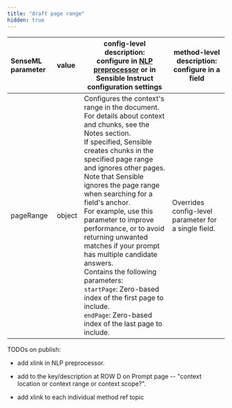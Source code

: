 ```yaml
---
title: "draft page range"
hidden: true
---
```


| SenseML parameter | value  | config-level description:<br/>configure in [NLP preprocessor](doc:nlp) or in Sensible Instruct configuration settings | method-level description:<br/>configure in a field   |
| :---------------- | :----- | ------------------------------------------------------------ | ---------------------------------------------------- |
| pageRange         | object | Configures the context's range in the document. For details about context and chunks, see the Notes section.<br/>If specified, Sensible creates chunks in the specified page range and ignores other pages. Note that Sensible ignores the page range when searching for a field's anchor.<br/>For example, use this parameter to improve performance, or to avoid returning unwanted matches if your prompt has multiple candidate answers.<br/>Contains the following parameters: <br/>`startPage`:  Zero-based index of the first page to include. <br/>`endPage`: Zero-based index of the last page to include. | Overrides config-level parameter for a single field. |

TODOs on publish:

- add xlink in NLP preprocessor.

- add to the key/description at ROW D on Prompt page -- "context location or context range or context scope?".

- add xlink to each individual method ref topic

  